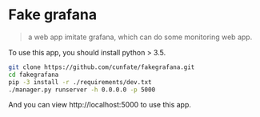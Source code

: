 # Fake grafana

> a web app imitate grafana, which can do some monitoring web app.

To use this app, you should install python > 3.5.

```sh
git clone https://github.com/cunfate/fakegrafana.git
cd fakegrafana
pip -3 install -r ./requirements/dev.txt
./manager.py runserver -h 0.0.0.0 -p 5000
``` 
And you can view http://localhost:5000 to use this app.